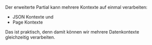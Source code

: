 Der erweiterte Partial kann mehrere Kontexte auf einmal verarbeiten:

* JSON Kontexte und
* Page Kontexte

Das ist praktisch, denn damit können wir mehrere Datenkontexte gleichzeitig verarbeiten. 